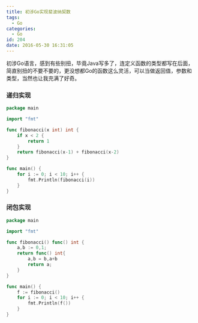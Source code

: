 ```yaml
---
title: 初涉Go实现斐波纳契数
tags:
  - Go
categories:
  - Go
id: 204
date: 2016-05-30 16:31:05
---
```


初涉Go语言，感到有些别扭，毕竟Java写多了，连定义函数的类型都写在后面，简直别扭的不要不要的，更没想都Go的函数这么灵活，可以当做返回值，参数和类型，当然也让我充满了好奇。

### 递归实现

```go
package main

import "fmt"

func fibonacci(x int) int {
	if x < 2 {
		return 1
	}
	return fibonacci(x-1) + fibonacci(x-2)
}

func main() {
	for i := 0; i < 10; i++ {
		fmt.Println(fibonacci(i))
	}
}
```

### 闭包实现

```go
package main

import "fmt"

func fibonacci() func() int {
	a,b := 0,1;
	return func() int{
		a,b = b,a+b
		return a;
	}
}

func main() {
	f := fibonacci()
	for i := 0; i < 10; i++ {
		fmt.Println(f())
	}
}
```


